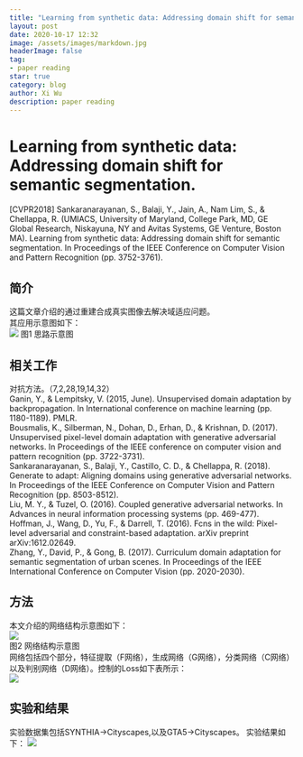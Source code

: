```yaml
---
title: "Learning from synthetic data: Addressing domain shift for semantic segmentation."
layout: post
date: 2020-10-17 12:32
image: /assets/images/markdown.jpg
headerImage: false
tag:
- paper reading
star: true
category: blog
author: Xi Wu
description: paper reading
---
```

#  Learning from synthetic data: Addressing domain shift for semantic segmentation.

[CVPR2018] Sankaranarayanan, S., Balaji, Y., Jain, A., Nam Lim, S., & Chellappa, R. (UMIACS, University of Maryland, College Park, MD, GE Global Research, Niskayuna, NY and  Avitas Systems, GE Venture, Boston MA). Learning from synthetic data: Addressing domain shift for semantic segmentation. In Proceedings of the IEEE Conference on Computer Vision and Pattern Recognition (pp. 3752-3761).

## 简介
这篇文章介绍的通过重建合成真实图像去解决域适应问题。  
其应用示意图如下：  
![](https://picture18810693345.oss-cn-beijing.aliyuncs.com/img/20201016233608.png)
图1 思路示意图  

## 相关工作
对抗方法。（7,2,28,19,14,32）  
Ganin, Y., & Lempitsky, V. (2015, June). Unsupervised domain adaptation by backpropagation. In International conference on machine learning (pp. 1180-1189). PMLR.  
Bousmalis, K., Silberman, N., Dohan, D., Erhan, D., & Krishnan, D. (2017). Unsupervised pixel-level domain adaptation with generative adversarial networks. In Proceedings of the IEEE conference on computer vision and pattern recognition (pp. 3722-3731).  
Sankaranarayanan, S., Balaji, Y., Castillo, C. D., & Chellappa, R. (2018). Generate to adapt: Aligning domains using generative adversarial networks. In Proceedings of the IEEE Conference on Computer Vision and Pattern Recognition (pp. 8503-8512).  
Liu, M. Y., & Tuzel, O. (2016). Coupled generative adversarial networks. In Advances in neural information processing systems (pp. 469-477).  
Hoffman, J., Wang, D., Yu, F., & Darrell, T. (2016). Fcns in the wild: Pixel-level adversarial and constraint-based adaptation. arXiv preprint arXiv:1612.02649.   
Zhang, Y., David, P., & Gong, B. (2017). Curriculum domain adaptation for semantic segmentation of urban scenes. In Proceedings of the IEEE International Conference on Computer Vision (pp. 2020-2030).  


## 方法
本文介绍的网络结构示意图如下：  
![](https://picture18810693345.oss-cn-beijing.aliyuncs.com/img/20201016233438.png)  
图2 网络结构示意图  
网络包括四个部分，特征提取（F网络），生成网络（G网络），分类网络（C网络）以及判别网络（D网络）。控制的Loss如下表所示：  
![](https://picture18810693345.oss-cn-beijing.aliyuncs.com/img/20201017000334.png)  

## 实验和结果
实验数据集包括SYNTHIA->Cityscapes,以及GTA5->Cityscapes。
实验结果如下：
![](https://picture18810693345.oss-cn-beijing.aliyuncs.com/img/20201016233354.png)